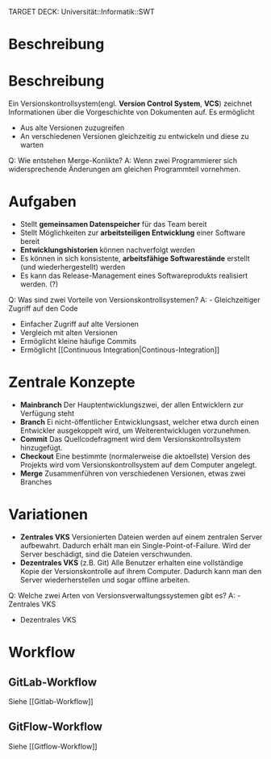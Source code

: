TARGET DECK: Universität::Informatik::SWT

# Beschreibung


# Beschreibung
Ein Versionskontrollsystem(engl. **Version Control System**, **VCS**) zeichnet Informationen über die Vorgeschichte von Dokumenten auf.
Es ermöglicht
- Aus alte Versionen zuzugreifen
- An verschiedenen Versionen gleichzeitig zu entwickeln und diese zu warten

Q: Wie entstehen Merge-Konlikte?
A: Wenn zwei Programmierer sich widersprechende Änderungen am gleichen Programmteil vornehmen. 
<!--ID: 1642952243312-->


# Aufgaben
- Stellt **gemeinsamen Datenspeicher** für das Team bereit
- Stellt Möglichkeiten zur **arbeitsteiligen Entwicklung** einer Software bereit
- **Entwicklungshistorien** können nachverfolgt werden
- Es können in sich konsistente, **arbeitsfähige Softwarestände** erstellt (und wiederhergestellt) werden 
- Es kann das Release-Management eines Softwareprodukts realisiert werden. (?)

Q: Was sind zwei Vorteile von Versionskontrollsystemen?
A: - Gleichzeitiger Zugriff auf den Code
- Einfacher Zugriff auf alte Versionen
- Vergleich mit alten Versionen
- Ermöglicht kleine häufige Commits
- Ermöglicht [[Continuous Integration|Continous-Integration]]
<!--ID: 1642952243428-->


# Zentrale Konzepte
- **Mainbranch**
Der Hauptentwicklungszwei, der allen Entwicklern zur Verfügung steht
- **Branch**
Ei nicht-öffentlicher Entwicklungsast, welcher etwa durch einen Entwickler ausgekoppelt wird, um Weiterentwicklugen vorzunehmen.
- **Commit**
Das Quellcodefragment wird dem Versionskontrollsystem hinzugefügt.
- **Checkout**
Eine bestimmte  (normalerweise die aktoellste) Version des Projekts wird vom Versionskontrollsystem auf dem Computer angelegt.
- **Merge**
Zusammenführen von verschiedenen Versionen, etwas zwei Branches

# Variationen
- **Zentrales VKS** 
Versionierten Dateien werden auf einem zentralen Server aufbewahrt. Dadurch erhält man ein Single-Point-of-Failure. Wird der Server beschädigt, sind die Dateien verschwunden.
- **Dezentrales VKS** (z.B. Git)
Alle Benutzer erhalten eine vollständige Kopie der Versionskontrolle auf ihrem Computer. Dadurch kann man den Server wiederherstellen und sogar offline arbeiten.

Q: Welche zwei Arten von Versionsverwaltungssystemen gibt es?
A: - Zentrales VKS
- Dezentrales VKS
<!--ID: 1642952243553-->



# Workflow
## GitLab-Workflow
Siehe [[Gitlab-Workflow]]

## GitFlow-Workflow
Siehe [[Gitflow-Workflow]]

